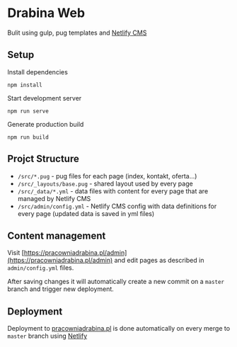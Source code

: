 # Drabina Web

Bulit using gulp, pug templates and [Netlify CMS](https://www.netlifycms.org/)

## Setup

Install dependencies
```
npm install
```

Start development server
```
npm run serve
```

Generate production build
```
npm run build
```

## Projct Structure

- `/src/*.pug` - pug files for each page (index, kontakt, oferta...)
- `/src/_layouts/base.pug` - shared layout used by every page
- `/src/_data/*.yml` - data files with content for every page that are managed by Netlify CMS
- `/src/admin/config.yml` - Netlify CMS config with data definitions for every page (updated data is saved in yml files)

## Content management

Visit [https://pracowniadrabina.pl/admin](https://pracowniadrabina.pl/admin) and edit pages as described in `admin/config.yml` files.

After saving changes it will automatically create a new commit on a `master` branch and trigger new deployment.

## Deployment

Deployment to [pracowniadrabina.pl](https://pracowniadrabina.pl/) is done automatically on every merge to `master` branch using [Netlify]()
